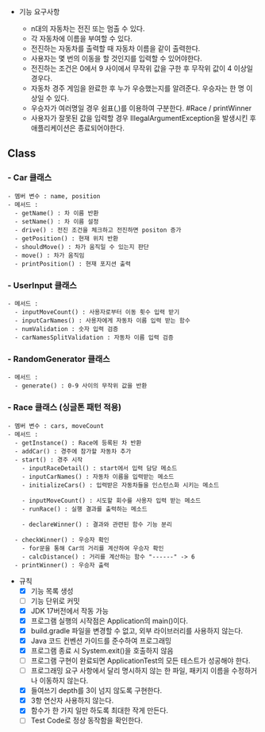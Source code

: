 - 기능 요구사항

  - n대의 자동차는 전진 또는 멈출 수 있다. 
  - 각 자동차에 이름을 부여할 수 있다. 
  - 전진하는 자동차를 출력할 때 자동차 이름을 같이 출력한다. 
  - 사용자는 몇 번의 이동을 할 것인지를 입력할 수 있어야한다.
  - 전진하는 조건은 0에서 9 사이에서 무작위 값을 구한 후 무작위 값이 4 이상일 경우다. 
  - 자동차 경주 게임을 완료한 후 누가 우승했는지를 알려준다. 우승자는 한 명 이상일 수 있다.  
  - 우승자가 여러명일 경우 쉼표(,)를 이용하여 구분한다. #Race / printWinner
  - 사용자가 잘못된 값을 입력할 경우 IllegalArgumentException을 발생시킨 후 애플리케이션은 종료되어야한다.

## Class
### - Car 클래스
    - 멤버 변수 : name, position
    - 메서드 :
      - getName() : 차 이름 반환
      - setName() : 차 이름 설정
      - drive() : 전진 조건을 체크하고 전진하면 positon 증가
      - getPosition() : 현재 위치 반환
      - shouldMove() : 차가 움직일 수 있는지 판단
      - move() : 차가 움직임
      - printPosition() : 현재 포지션 출력

### - UserInput 클래스 
    - 메서드 : 
      - inputMoveCount() : 사용자로부터 이동 횟수 입력 받기
      - inputCarNames() : 사용자에게 자동차 이름 입력 받는 함수
      - numValidation : 숫자 입력 검증
      - carNamesSplitValidation : 자동차 이름 입력 검증

### - RandomGenerator 클래스
    - 메서드 : 
      - generate() : 0-9 사이의 무작위 값을 반환

### - Race 클래스 (싱글톤 패턴 적용)
    - 멤버 변수 : cars, moveCount
    - 메서드 : 
      - getInstance() : Race에 등록된 차 반환
      - addCar() : 경주에 참가할 자동차 추가
      - start() : 경주 시작
        - inputRaceDetail() : start에서 입력 담당 메소드
        - inputCarNames() : 자동차 이름을 입력받는 메소드
        - initializeCars() : 입력받은 자동차들을 인스턴스화 시키는 메소드
        
        - inputMoveCount() : 시도할 회수를 사용자 입력 받는 메소드
        - runRace() : 실행 결과를 출력하는 메소드

        - declareWinner() : 결과와 관련된 함수 기능 분리

      - checkWinner() : 우승자 확인
        - for문을 통해 Car의 거리를 계산하여 우승자 확인
        - calcDistance() : 거리를 계산하는 함수 "------" -> 6
      - printWinner() : 우승자 출력


 - 규칙
   - [x] 기능 목록 생성
    - [ ] 기능 단위로 커밋
   - [X] JDK 17버전에서 작동 가능
    - [X] 프로그램 실행의 시작점은 Application의 main()이다.
   - [X] build.gradle 파일을 변경할 수 없고, 외부 라이브러리를 사용하지 않는다.
    - [X] Java 코드 컨벤션 가이드를 준수하여 프로그래밍
   - [X] 프로그램 종료 시 System.exit()을 호출하지 않음
    - [ ] 프로그램 구현이 완료되면 ApplicationTest의 모든 테스트가 성공해야 한다.
   - [ ] 프로그래밍 요구 사항에서 달리 명시하지 않는 한 파일, 패키지 이름을 수정하거나 이동하지 않는다.
    - [X] 들여쓰기 depth를 3이 넘지 않도록 구현한다.
   - [X] 3항 연산자 사용하지 않는다.
    - [X] 함수가 한 가지 일만 하도록 최대한 작게 만든다.
    - [ ] Test Code로 정상 동작함을 확인한다.
